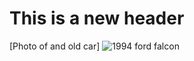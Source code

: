 # This is a new header
[Photo of and old car] ![1994 ford falcon](https://github.com/user-attachments/assets/c49eb56a-782a-4676-a5cb-32166f920e2a)
